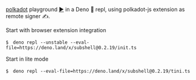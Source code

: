 [polkadot](https://deno.land/x/polkadot) playground [▶️](https://subshell.xyz)
in a Deno 🦕 repl, using polkadot-js extension as remote signer ✍️.

Start with browser extension integration

```
$　deno repl --unstable --eval-file=https://deno.land/x/subshell@0.2.19/init.ts
```

Start in lite mode

```
$　deno repl --eval-file=https://deno.land/x/subshell@0.2.19/tini.ts
```
